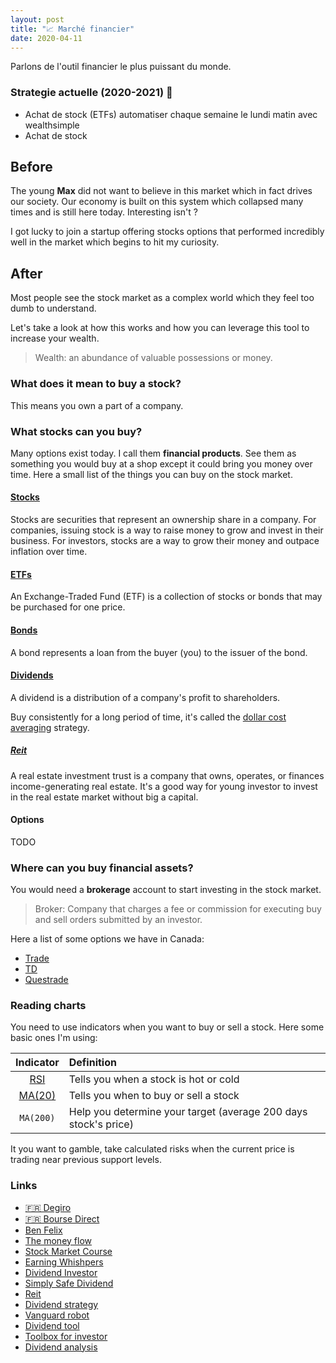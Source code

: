 ```yaml
---
layout: post
title: "📈 Marché financier"
date: 2020-04-11
---
```


Parlons de l'outil financier le plus puissant du monde.

### Strategie actuelle (2020-2021) 🌱

- Achat de stock (ETFs) automatiser chaque semaine le lundi matin avec wealthsimple
- Achat de stock

## Before

The young **Max** did not want to believe in this market which in fact drives our society. Our economy is built on this system which collapsed many times and is still here today. Interesting isn't ?

I got lucky to join a startup offering stocks options that performed incredibly well in the market which begins to hit my curiosity.

## After

Most people see the stock market as a complex world which they feel too dumb to understand.

Let's take a look at how this works and how you can leverage this tool to increase your wealth.

> Wealth: an abundance of valuable possessions or money.

### What does it mean to buy a stock?

This means you own a part of a company.

### What stocks can you buy?

Many options exist today. I call them **financial products**. See them as something you would buy at a shop except it could bring you money over time. Here a small list of the things you can buy on the stock market.

#### [Stocks](https://www.nerdwallet.com/blog/investing/what-is-a-stock/)

Stocks are securities that represent an ownership share in a company. For companies, issuing stock is a way to raise money to grow and invest in their business. For investors, stocks are a way to grow their money and outpace inflation over time.

#### [ETFs](https://www.wealthsimple.com/en-ca/learn/what-is-etf)

An Exchange-Traded Fund (ETF) is a collection of stocks or bonds that may be purchased for one price.

#### [Bonds](https://investor.vanguard.com/investing/investment/what-is-a-bond)

A bond represents a loan from the buyer (you) to the issuer of the bond.

#### [Dividends](https://www.investopedia.com/terms/d/dividend.asp)

A dividend is a distribution of a company's profit to shareholders.

Buy consistently for a long period of time, it's called the [dollar cost averaging](https://www.investopedia.com/terms/d/dollarcostaveraging.asp) strategy.

##### [Reit](https://www.investopedia.com/terms/r/reit.asp)

A real estate investment trust is a company that owns, operates, or finances income-generating real estate. It's a good way for young investor to invest in the real estate market without big a capital.

#### Options

TODO

### Where can you buy financial assets?

You would need a **brokerage** account to start investing in the stock market.

> Broker: Company that charges a fee or commission for executing buy and sell orders submitted by an investor.

Here a list of some options we have in Canada:

- [Trade](https://www.wealthsimple.com/en-ca/product/trade/)
- [TD](https://www.td.com/ca/en/investing/direct-investing/)
- [Questrade](https://www.questrade.com/home)

### Reading charts

You need to use indicators when you want to buy or sell a stock. Here some basic ones I'm using:

|                            Indicator                             | Definition                                                      |
| :--------------------------------------------------------------: | :-------------------------------------------------------------- |
|       [RSI](https://www.investopedia.com/terms/r/rsi.asp)        | Tells you when a stock is hot or cold                           |
| [MA(20)](https://www.investopedia.com/terms/m/movingaverage.asp) | Tells you when to buy or sell a stock                           |
|                            `MA(200)`                             | Help you determine your target (average 200 days stock's price) |

It you want to gamble, take calculated risks when the current price is trading near previous support levels.

### Links

- [🇫🇷 Degiro](https://www.degiro.fr/)
- [🇫🇷 Bourse Direct](https://www.boursedirect.fr/fr/actualites)
- [Ben Felix](https://www.youtube.com/channel/UCDXTQ8nWmx_EhZ2v-kp7QxA)
- [The money flow](http://www.thepetersreport.com/)
- [Stock Market Course](https://gumroad.com/l/IDaKd)
- [Earning Whishpers](https://www.earningswhispers.com/)
- [Dividend Investor](https://www.dividendinvestor.com/)
- [Simply Safe Dividend](https://www.simplysafedividends.com/)
- [Reit](https://www.reit.com/)
- [Dividend strategy](https://www.myownadvisor.ca/dividends/)
- [Vanguard robot](https://investor.vanguard.com/financial-advisor/digital-advisor)
- [Dividend tool](https://www.digrin.com/)
- [Toolbox for investor](https://finbox.com/)
- [Dividend analysis](https://finviz.com/)
